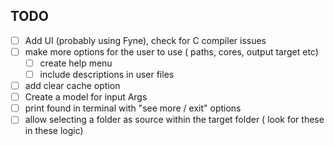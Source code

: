 ## TODO

  - [ ] Add UI (probably using Fyne), check for C compiler issues
  - [ ] make more options for the user to use ( paths, cores, output target etc)
    - [ ] create help menu
    - [ ] include descriptions in user files
  - [ ] add clear cache option
  - [ ] Create a model for input Args
  - [ ] print found in terminal with "see more / exit" options
  - [ ] allow selecting a folder as source within the target folder ( look for these in these logic)
